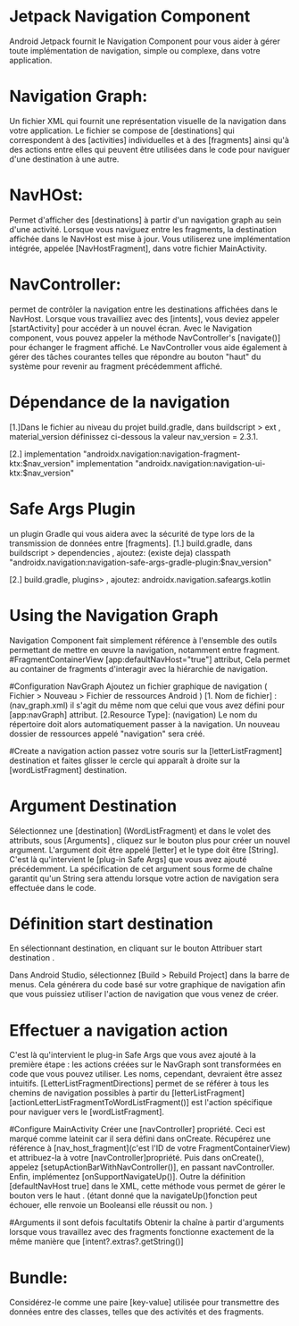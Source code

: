 # Jetpack Navigation Component
Android Jetpack fournit le Navigation Component pour vous aider à gérer toute implémentation de 
navigation, simple ou complexe, dans votre application. 

# Navigation Graph:
Un fichier XML qui fournit une représentation visuelle de la navigation dans votre application.
Le fichier se compose de [destinations] qui correspondent à des [activities] individuelles et à des
[fragments] ainsi qu'à des actions entre elles qui peuvent être utilisées dans le code pour naviguer d'une destination à une autre. 

# NavHOst:
Permet d'afficher des [destinations] à partir d'un navigation graph au sein d'une activité.
Lorsque vous naviguez entre les fragments, la destination affichée dans le NavHost est mise à jour.
Vous utiliserez une implémentation intégrée, appelée [NavHostFragment], dans votre fichier MainActivity.

# NavController: 
permet de contrôler la navigation entre les destinations affichées dans le NavHost.
Lorsque vous travailliez avec des [intents], vous deviez appeler [startActivity] pour accéder à un nouvel écran.
Avec le Navigation component, vous pouvez appeler la méthode NavController's [navigate()] pour échanger le fragment affiché.
Le NavController vous aide également à gérer des tâches courantes telles que répondre au bouton "haut" du système pour revenir au fragment précédemment affiché.

# Dépendance de la navigation
[1.]Dans le fichier au niveau du projet build.gradle, dans buildscript > ext , material_version définissez ci-dessous la valeur 
   nav_version = 2.3.1.

[2.] implementation "androidx.navigation:navigation-fragment-ktx:$nav_version"
     implementation "androidx.navigation:navigation-ui-ktx:$nav_version"
 
# Safe Args Plugin
un plugin Gradle qui vous aidera avec la sécurité de type lors de la transmission de données entre [fragments].
[1.] build.gradle, dans buildscript > dependencies , ajoutez: (existe deja)
   classpath "androidx.navigation:navigation-safe-args-gradle-plugin:$nav_version"
   
[2.] build.gradle, plugins> , ajoutez:
   androidx.navigation.safeargs.kotlin

# Using the Navigation Graph
Navigation Component fait simplement référence à l'ensemble des outils permettant de mettre en œuvre la navigation, notamment entre fragment.
 #FragmentContainerView 
[app:defaultNavHost="true"] attribut, Cela permet au container de fragments d'interagir avec la hiérarchie de navigation.

 #Configuration NavGraph 
Ajoutez un fichier graphique de navigation ( Fichier > Nouveau > Fichier de ressources Android )
[1. Nom de fichier] : (nav_graph.xml) il s'agit du même nom que celui que vous avez défini pour [app:navGraph] attribut.
[2.Resource Type]: (navigation)  Le nom du répertoire doit alors automatiquement passer à la navigation. Un nouveau dossier de ressources appelé "navigation" sera créé.

#Create a navigation action
passez votre souris sur la [letterListFragment] destination et faites glisser le cercle qui apparaît à droite sur la [wordListFragment] destination.

# Argument Destination
Sélectionnez une [destination] (WordListFragment) et dans le volet des attributs, sous [Arguments] , cliquez sur le bouton plus pour créer un nouvel argument.
L'argument doit être appelé [letter] et le type doit être [String]. C'est là qu'intervient le [plug-in Safe Args] que vous avez ajouté précédemment.
La spécification de cet argument sous forme de chaîne garantit qu'un String sera attendu lorsque votre action de navigation sera effectuée dans le code.

# Définition start destination
En sélectionnant destination, en cliquant sur le bouton Attribuer start destination .

Dans Android Studio, sélectionnez [Build > Rebuild Project] dans la barre de menus.
Cela générera du code basé sur votre graphique de navigation afin que vous puissiez utiliser l'action de navigation que vous venez de créer.

# Effectuer a navigation action
C'est là qu'intervient le plug-in Safe Args que vous avez ajouté à la première étape : les actions créées sur le NavGraph sont transformées 
en code que vous pouvez utiliser. Les noms, cependant, devraient être assez intuitifs.
[LetterListFragmentDirections] permet de se référer à tous les chemins de navigation possibles à partir du [letterListFragment]
[actionLetterListFragmentToWordListFragment()] est l'action spécifique pour naviguer vers le [wordListFragment].

#Configure MainActivity
Créer une [navController] propriété. Ceci est marqué comme lateinit car il sera défini dans onCreate.
Récupérez une référence à [nav_host_fragment](c'est l'ID de votre FragmentContainerView) et attribuez-la à votre [navController]propriété.
Puis dans onCreate(), appelez [setupActionBarWithNavController()], en passant navController.
Enfin, implémentez [onSupportNavigateUp()]. Outre la définition [defaultNavHost true] dans le XML, cette méthode vous permet de gérer le bouton vers le haut .
 (étant donné que la navigateUp()fonction peut échouer, elle renvoie un Booleansi elle réussit ou non. )

#Arguments
il sont defois facultatifs
Obtenir la chaîne à partir d'arguments lorsque vous travaillez avec des fragments fonctionne exactement de la même manière que [intent?.extras?.getString()]
# Bundle:
 Considérez-le comme une paire [key-value] utilisée pour transmettre des données entre des classes, telles que des activités et des fragments. 